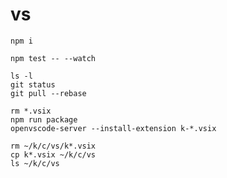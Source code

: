 # vs

    npm i

    npm test -- --watch

    ls -l
    git status
    git pull --rebase

    rm *.vsix 
    npm run package
    openvscode-server --install-extension k-*.vsix

    rm ~/k/c/vs/k*.vsix 
    cp k*.vsix ~/k/c/vs
    ls ~/k/c/vs
